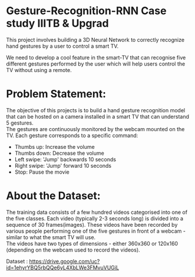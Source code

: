 # Gesture-Recognition-RNN Case study IIITB & Upgrad
This project involves building a 3D Neural Network to correctly recognize hand gestures by a user to control a smart TV.


We need to develop a cool feature in the smart-TV that can recognise five different gestures performed by the user which will help users control the TV without using a remote. 

# Problem Statement:
The objective of this projects is to build a hand gesture recognition model that can be hosted on a camera installed in a smart TV that can understand 5 gestures.   
The gestures are continuously monitored by the webcam mounted on the TV. Each gesture corresponds to a specific command:  
-	Thumbs up:  Increase the volume  
-	Thumbs down: Decrease the volume  
-	Left swipe: 'Jump' backwards 10 seconds  
-	Right swipe: 'Jump' forward 10 seconds    
-	Stop: Pause the movie  

# About the Dataset: 
The training data consists of a few hundred videos categorised into one of the five classes. Each video (typically 2-3 seconds long) is divided into a sequence of 30 frames(images). These videos have been recorded by various people performing one of the five gestures in front of a webcam - similar to what the smart TV will use.  
The videos have two types of dimensions - either 360x360 or 120x160 (depending on the webcam used to record the videos).  

Dataset : https://drive.google.com/uc?id=1ehyrYBQ5rbQQe6yL4XbLWe3FMvuVUGiL

 


